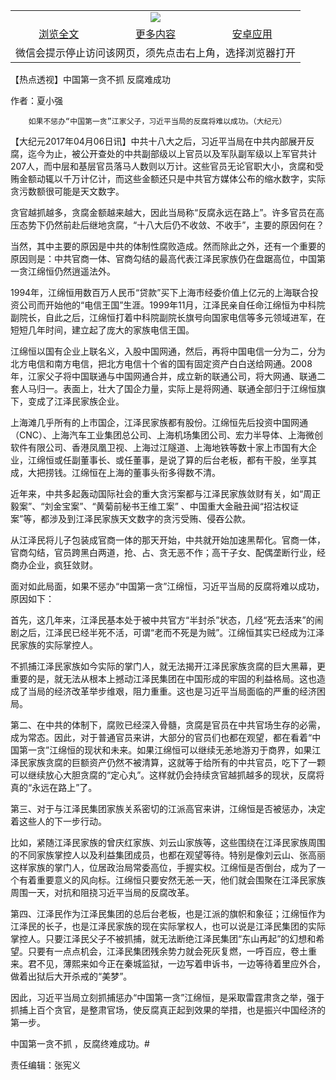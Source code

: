 

<table>
  <tr>
    <td align="center" colspan="3">
      <a href="https://github.com/ogate/ogate/blob/master/README.md"><img src="https://cloud.githubusercontent.com/assets/11880933/13434984/f430fae2-e012-11e5-814f-c2df1e82b247.jpg"/></a>
    </td>
  </tr>
  <tr>
    <td align="center">
      <a href="https://s3.ap-south-1.amazonaws.com/ogatem/oGate.htm?c816114&from=oNote">浏览全文</a>
    </td>
    <td align="center">
      <a href="https://s3.ap-south-1.amazonaws.com/ogatem/oGate.htm?from=oNote">更多内容</a>
    </td>
    <td align="center">
      <a href="https://raw.githubusercontent.com/ogate/up/master/ogate.apk">安卓应用</a>
    </td>
  </tr>
  <tr>
    <td align="center" colspan="3">
      微信会提示停止访问该网页，须先点击右上角，选择浏览器打开
    </td>
  </tr>
</table>    



【热点透视】中国第一贪不抓 反腐难成功



作者：夏小强



        如果不惩办“中国第一贪”江家父子，习近平当局的反腐将难以成功。（大纪元）

【大纪元2017年04月06日讯】中共十八大之后，习近平当局在中共内部展开反腐，迄今为止，被公开查处的中共副部级以上官员以及军队副军级以上军官共计207人，而中层和基层官员落马人数则以万计。这些官员无论官职大小，贪腐和受贿金额动辄以千万计亿计，而这些金额还只是中共官方媒体公布的缩水数字，实际贪污数额很可能是天文数字。


贪官越抓越多，贪腐金额越来越大，因此当局称“反腐永远在路上”。许多官员在高压态势下仍然前赴后继地贪腐，“十八大后仍不收敛、不收手”，主要的原因何在？


当然，其中主要的原因是中共的体制性腐败造成。然而除此之外，还有一个重要的原因则是：中共官商一体、官商勾结的最高代表江泽民家族仍在盘踞高位，中国第一贪江绵恒仍然逍遥法外。


1994年，江绵恒用数百万人民币“贷款”买下上海市经委价值上亿元的上海联合投资公司而开始他的“电信王国”生涯。1999年11月，江泽民亲自任命江绵恒为中科院副院长，自此之后，江绵恒打着中科院副院长旗号向国家电信等多元领域进军，在短短几年时间，建立起了庞大的家族电信王国。


江绵恒以国有企业上联名义，入股中国网通，然后，再将中国电信一分为二，分为北方电信和南方电信，把北方电信十个省的国有固定资产白白送给网通。2008年，江家父子将中国联通与中国网通合并，成立新的联通公司，将大网通、联通二套人马归一。表面上，壮大了国企力量，实际上是将网通、联通全部归于江绵恒旗下，变成了江泽民家族企业。


上海滩几乎所有的上市国企，江泽民家族都有股份。江绵恒先后投资中国网通（CNC）、上海汽车工业集团总公司、上海机场集团公司、宏力半导体、上海微创软件有限公司、香港凤凰卫视、上海过江隧道、上海地铁等数十家上市国有大企业，江绵恒或任副董事长、或任董事，是说了算的后台老板，都有干股，坐享其成，大把捞钱。江绵恒在上海的董事头衔多得数不清。


近年来，中共多起轰动国际社会的重大贪污案都与江泽民家族敛财有关，如“周正毅案”、“刘金宝案”、“黄菊前秘书王维工案” 、中国重大金融丑闻“招沽权证案”等，都涉及到江泽民家族天文数字的贪污受贿、侵吞公款。


从江泽民将儿子包装成官商一体的那天开始，中共就开始加速黑帮化。官商一体，官商勾结，官员跨黑白两道，抢、占、贪无恶不作；高干子女、配偶垄断行业，经商办企业，疯狂敛财。


面对如此局面，如果不惩办“中国第一贪”江绵恒，习近平当局的反腐将难以成功，原因如下：


首先，这几年来，江泽民基本处于被中共官方“半封杀”状态，几经“死去活来”的闹剧之后，江泽民已经半死不活，可谓“老而不死是为贼”。江绵恒其实已经成为江泽民家族的实际掌控人。


不抓捕江泽民家族如今实际的掌门人，就无法揭开江泽民家族贪腐的巨大黑幕，更重要的是，就无法从根本上撼动江泽民集团在中国形成的牢固的利益格局。这也造成了当局的经济改革举步维艰，阻力重重。这也是习近平当局面临的严重的经济困局。


第二、在中共的体制下，腐败已经深入骨髓，贪腐是官员在中共官场生存的必需，成为常态。因此，对于普通官员来讲，大部分的官员们也都在观望，都在看着“中国第一贪”江绵恒的现状和未来。如果江绵恒可以继续无恙地游刃于商界，如果江泽民家族贪腐的巨额资产仍然不被清算，这就等于给所有的中共官员，吃下了一颗可以继续放心大胆贪腐的“定心丸”。这样就仍会持续贪官越抓越多的现状，反腐将真的“永远在路上”了。


第三、对于与江泽民集团家族关系密切的江派高官来讲，江绵恒是否被惩办，决定着这些人的下一步行动。


比如，紧随江泽民家族的曾庆红家族、刘云山家族等，这些围绕在江泽民家族周围的不同家族掌控人以及利益集团成员，也都在观望等待。特别是像刘云山、张高丽这样家族的掌门人，位居政治局常委高位，手握实权。江绵恒是否倒台，成为了一个有着重要意义的风向标。江绵恒只要安然无恙一天，他们就会围聚在江泽民家族周围一天，对抗和阻挠习近平当局的反腐改革。


第四、江泽民作为江泽民集团的总后台老板，也是江派的旗帜和象征；江绵恒作为江泽民的长子，也是江泽民家族的现在实际掌权人，也可以说是江泽民集团的实际掌控人。只要江泽民父子不被抓捕，就无法断绝江泽民集团“东山再起”的幻想和希望。只要有一点点机会，江泽民集团残余势力就会死灰复燃，一呼百应，卷土重来。君不见，薄熙来如今正在秦城监狱，一边写着申诉书，一边等待着里应外合，做着出狱后大开杀戒的“美梦”。


因此，习近平当局立刻抓捕惩办“中国第一贪”江绵恒，是采取雷霆肃贪之举，强于抓捕上百个贪官，是整肃官场，使反腐真正起到效果的举措，也是振兴中国经济的第一步。


中国第一贪不抓 ，反腐终难成功。#


责任编辑：张宪义



